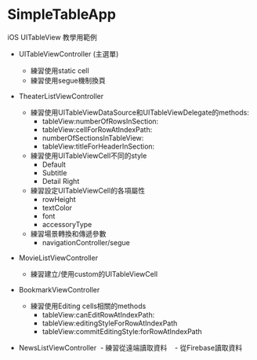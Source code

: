 # SimpleTableApp
iOS UITableView 教學用範例

- UITableViewController (主選單)
  - 練習使用static cell
  - 練習使用segue機制換頁
  
- TheaterListViewController
  - 練習使用UITableViewDataSource和UITableViewDelegate的methods:
    - tableView:numberOfRowsInSection:
    - tableView:cellForRowAtIndexPath:
    - numberOfSectionsInTableView:
    - tableView:titleForHeaderInSection:
  - 練習使用UITableViewCell不同的style
    - Default
    - Subtitle
    - Detail Right
  - 練習設定UITableViewCell的各項屬性
    - rowHeight
    - textColor
    - font
    - accessoryType
  - 練習場景轉換和傳遞參數
    - navigationController/segue

- MovieListViewController
  - 練習建立/使用custom的UITableViewCell
  
- BookmarkViewController
  - 練習使用Editing cells相關的methods
    - tableView:canEditRowAtIndexPath:
    - tableView:editingStyleForRowAtIndexPath
    - tableView:commitEditingStyle:forRowAtIndexPath
    
- NewsListViewController
  - 練習從遠端讀取資料
    - 從Firebase讀取資料

